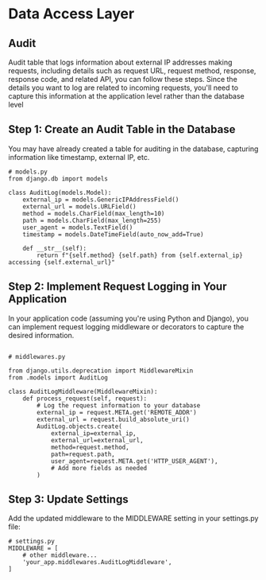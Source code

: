 # Data Access Layer

## Audit


Audit table that logs information about external IP addresses making requests, including details such as request URL, request method, response, response code, and related API, you can follow these steps. Since the details you want to log are related to incoming requests, you'll need to capture this information at the application level rather than the database level

## Step 1: Create an Audit Table in the Database

You may have already created a table for auditing in the database, capturing information like timestamp, external IP, etc.


```
# models.py
from django.db import models

class AuditLog(models.Model):
    external_ip = models.GenericIPAddressField()
    external_url = models.URLField()
    method = models.CharField(max_length=10)
    path = models.CharField(max_length=255)
    user_agent = models.TextField()
    timestamp = models.DateTimeField(auto_now_add=True)

    def __str__(self):
        return f"{self.method} {self.path} from {self.external_ip} accessing {self.external_url}"
```



## Step 2: Implement Request Logging in Your Application

In your application code (assuming you're using Python and Django), you can implement request logging middleware or decorators to capture the desired information.


```

# middlewares.py

from django.utils.deprecation import MiddlewareMixin
from .models import AuditLog

class AuditLogMiddleware(MiddlewareMixin):
    def process_request(self, request):
        # Log the request information to your database
        external_ip = request.META.get('REMOTE_ADDR')
        external_url = request.build_absolute_uri()
        AuditLog.objects.create(
            external_ip=external_ip,
            external_url=external_url,
            method=request.method,
            path=request.path,
            user_agent=request.META.get('HTTP_USER_AGENT'),
            # Add more fields as needed
        )
```

## Step 3: Update Settings

Add the updated middleware to the MIDDLEWARE setting in your settings.py file:

```
# settings.py
MIDDLEWARE = [
    # other middleware...
    'your_app.middlewares.AuditLogMiddleware',
]
```
